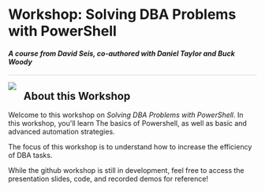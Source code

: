# Workshop: Solving DBA Problems with PowerShell

#### <i>A course from David Seis, co-authored with Daniel Taylor and Buck Woody</i>

<p style="border-bottom: 1px solid lightgrey;"></p>

<img style="float: left; margin: 0px 15px 15px 0px;" src="https://raw.githubusercontent.com/microsoft/sqlworkshops/master/graphics/textbubble.png"> <h2>About this Workshop</h2>

Welcome to this workshop on *Solving DBA Problems with PowerShell*. In this workshop, you'll learn The basics of Powershell, as well as basic and advanced automation strategies.

The focus of this workshop is to understand how to increase the efficiency of DBA tasks.

While the github workshop is still in development, feel free to access the presentation slides, code, and recorded demos for reference!

